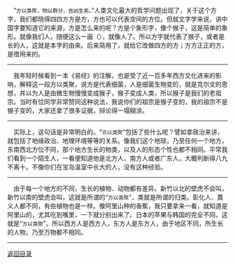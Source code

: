 &emsp;“``方以类聚，物以群分，吉凶生矣。``”人类文化最大的哲学问题出现了，关于这个方字，我们都晓得四四方方是方，方也可以代表空间的方位。但就文字学来说，讲中国字要知道它的来源，方是怎么来的呢？方是个象形字，像个猴子，这是简单的象形。就像我们人，随便这么一画（），就像人了。所以方字就代表了猴子，或者是长的人，这就是本字的由来。后来简用了，就给它改做四方的方；方方正正的方，是借用来的。
___
&emsp;我年轻时候看到一本《易经》的注解，也是受了近一百多年西方文化进来的影响，解释这一段方以类聚，说方是代表细菌，人是细菌生物变的，就是克尔文的思想，并以为人是由微生物慢慢变成猴子，猴子变成人类，所以猴子是我们的老祖宗。当时有位同学非常赞同这种说法，我说你们的祖宗是猴子变的，我的祖宗不是猴子变的，大家还拿了很多证据，辩论得一塌糊涂。
___
&emsp;实际上，这句话是非常明白的。“``方以类聚``”包括了些什么呢？譬如拿政治来讲，就包括了地缘政治、地理环境等等的关系。像我们这个地球，乃至任何一个地方，东南西北方位不同，那个地方生长的物类，以及人的形态个性也都不相同。平常我们看到一个陌生人，一看便知道他是北方人、南方人或者广东人，大概判断得八九不离十。不像你们在宝岛温室中长大的人，没有这种经验。
___
&emsp;由于每一个地方的不同，生长的植物、动物都有差异。新竹以北的壁虎不会叫，新竹以南的壁虎会叫，这就是所谓的“``方以类聚``”，类就是所谓的归类。彰化人、嘉义人都不同，有些植物也是一样。像阿里山种的香蕉，我只要拿来一看，就知道是阿里山的，尤其吃到嘴里，一下就分别出来了。日本的苹果与韩国的完全不同，这就是“``方以类聚``”。所以西方人是西方人，东方人是东方人，由于地区不同，所生长的人物，乃至万物都不相同。
___
[返回目录](../../master/README.md#目录)